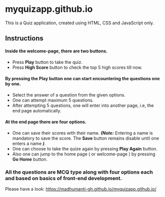 # myquizapp.github.io
This is a Quiz application, created using HTML, CSS and JavaScript only.

## Instructions
#### Inside the welcome-page, there are two buttons.
- Press **Play** button to take the quiz.
- Press **High Score** button to check the top 5 high scores till now.

#### By pressing the **Play** button one can start encountering the questions one by one.
- Select the answer of a question from the given options.
- One can attempt maximum 5 questions.
- After attempting 5 questions, one will enter into another page, i.e, the end page automatically.

#### At the end page there are four options.
- One can save their scores with their name. ***(Note:*** Entering a name is mandatory to save the score. The **Save** button remains disable until one enters a name ***)***.
- One can choose to take the quize again by pressing **Play Again** button.
- Also one can jump to the home page ( or welcome-page ) by pressing **Go Home** button.

### All the questions are MCQ type along with four options each and based on basics of front-end development. 

Please have a look: https://madhumanti-gh.github.io/myquizapp.github.io/ 
